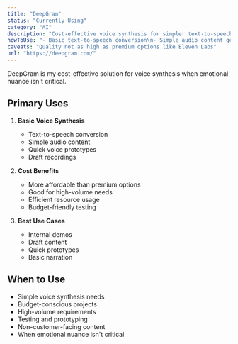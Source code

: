 ```yaml
---
title: "DeepGram"
status: "Currently Using"
category: "AI"
description: "Cost-effective voice synthesis for simpler text-to-speech needs"
howToUse: "- Basic text-to-speech conversion\n- Simple audio content generation\n- Non-critical voice synthesis tasks"
caveats: "Quality not as high as premium options like Eleven Labs"
url: "https://deepgram.com/"
---
```


DeepGram is my cost-effective solution for voice synthesis when emotional nuance isn't critical.

## Primary Uses

1. **Basic Voice Synthesis**
   - Text-to-speech conversion
   - Simple audio content
   - Quick voice prototypes
   - Draft recordings

2. **Cost Benefits**
   - More affordable than premium options
   - Good for high-volume needs
   - Efficient resource usage
   - Budget-friendly testing

3. **Best Use Cases**
   - Internal demos
   - Draft content
   - Quick prototypes
   - Basic narration

## When to Use

- Simple voice synthesis needs
- Budget-conscious projects
- High-volume requirements
- Testing and prototyping
- Non-customer-facing content
- When emotional nuance isn't critical 